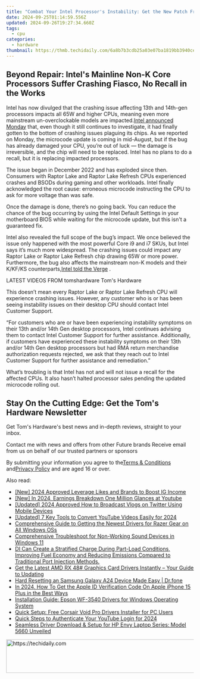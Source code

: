 ```yaml
---
title: "Combat Your Intel Processor's Instability: Get the New Patch From MSI and ASRock, Available on Asus ROG Motherboards Too"
date: 2024-09-25T01:14:59.556Z
updated: 2024-09-26T19:27:34.660Z
tags:
  - cpu
categories:
  - hardware
thumbnail: https://thmb.techidaily.com/6a8b7b3cdb25a03e07ba1819bb3940ce3cb079bf3680cebd2f9e48a956c136d3.jpg
---
```


## Beyond Repair: Intel's Mainline Non-K Core Processors Suffer Crashing Fiasco, No Recall in the Works

Intel has now divulged that the crashing issue affecting 13th and 14th-gen processors impacts all 65W and higher CPUs, meaning even more mainstream un-overclockable models are impacted.[Intel announced Monday](https://www.tomshardware.com/pc-components/cpus/intel-finally-announces-a-solution-for-cpu-crashing-errors-claims-elevated-voltages-are-the-root-cause-fix-coming-by-mid-august) that, even though it still continues to investigate, it had finally gotten to the bottom of crashing issues plaguing its chips. As we reported on Monday, the microcode update is coming in mid-August, but if the bug has already damaged your CPU, you’re out of luck — the damage is irreversible, and the chip will need to be replaced. Intel has no plans to do a recall, but it is replacing impacted processors.

 The issue began in December 2022 and has exploded since then. Consumers with Raptor Lake and Raptor Lake Refresh CPUs experienced crashes and BSODs during gaming and other workloads. Intel finally acknowledged the root cause: erroneous microcode instructing the CPU to ask for more voltage than was safe.

 Once the damage is done, there’s no going back. You can reduce the chance of the bug occurring by using the Intel Default Settings in your motherboard BIOS while waiting for the microcode update, but this isn't a guaranteed fix.

 Intel also revealed the full scope of the bug’s impact. We once believed the issue only happened with the most powerful Core i9 and i7 SKUs, but Intel says it’s much more widespread. The crashing issues could impact any Raptor Lake or Raptor Lake Refresh chip drawing 65W or more power. Furthermore, the bug also affects the mainstream non-K models and their K/KF/KS counterparts,[Intel told the Verge](https://www.theverge.com/2024/7/26/24206529/intel-13th-14th-gen-crashing-instability-cpu-voltage-q-a) .

 LATEST VIDEOS FROM tomshardware Tom's Hardware

 This doesn’t mean every Raptor Lake or Raptor Lake Refresh CPU will experience crashing issues. However, any customer who is or has been seeing instability issues on their desktop CPU should contact Intel Customer Support.

 “For customers who are or have been experiencing instability symptoms on their 13th and/or 14th Gen desktop processors, Intel continues advising them to contact Intel Customer Support for further assistance. Additionally, if customers have experienced these instability symptoms on their 13th and/or 14th Gen desktop processors but had RMA return merchandise authorization requests rejected, we ask that they reach out to Intel Customer Support for further assistance and remediation.”

 What’s troubling is that Intel has not and will not issue a recall for the affected CPUs. It also hasn’t halted processor sales pending the updated microcode rolling out.

## Stay On the Cutting Edge: Get the Tom's Hardware Newsletter

 Get Tom's Hardware's best news and in-depth reviews, straight to your inbox.

 Contact me with news and offers from other Future brands  Receive email from us on behalf of our trusted partners or sponsors

 By submitting your information you agree to the[Terms & Conditions](https://futureplc.com/terms-conditions/) and[Privacy Policy](https://futureplc.com/privacy-policy/) and are aged 16 or over.

<ins class="adsbygoogle"
     style="display:block"
     data-ad-format="autorelaxed"
     data-ad-client="ca-pub-7571918770474297"
     data-ad-slot="1223367746"></ins>

<ins class="adsbygoogle"
     style="display:block"
     data-ad-client="ca-pub-7571918770474297"
     data-ad-slot="8358498916"
     data-ad-format="auto"
     data-full-width-responsive="true"></ins>

<span class="atpl-alsoreadstyle">Also read:</span>
<div><ul>
<li><a href="https://instagram-videos.techidaily.com/new-2024-approved-leverage-likes-and-brands-to-boost-ig-income/"><u>[New] 2024 Approved Leverage Likes and Brands to Boost IG Income</u></a></li>
<li><a href="https://youtube-web.techidaily.com/n-2024-earnings-breakdown-one-million-glances-at-youtube/"><u>[New] In 2024, Earnings Breakdown One Million Glances at Youtube</u></a></li>
<li><a href="https://twitter-videos.techidaily.com/updated-2024-approved-how-to-broadcast-vlogs-on-twitter-using-mobile-devices/"><u>[Updated] 2024 Approved How to Broadcast Vlogs on Twitter Using Mobile Devices</u></a></li>
<li><a href="https://youtube-docs.techidaily.com/ed-7-key-tools-to-convert-youtube-videos-easily-for-2024/"><u>[Updated] 7 Key Tools to Convert YouTube Videos Easily for 2024</u></a></li>
<li><a href="https://hardware-help.techidaily.com/comprehensive-guide-to-getting-the-newest-drivers-for-razer-gear-on-all-windows-oss/"><u>Comprehensive Guide to Getting the Newest Drivers for Razer Gear on All Windows OSs</u></a></li>
<li><a href="https://sound-issues.techidaily.com/comprehensive-troubleshoot-for-non-working-sound-devices-in-windows-11/"><u>Comprehensive Troubleshoot for Non-Working Sound Devices in Windows 11</u></a></li>
<li><a href="https://hardware-help.techidaily.com/di-can-create-a-stratified-charge-during-part-load-conditions-improving-fuel-economy-and-reducing-emissions-compared-to-traditional-port-injection-methods.m139/"><u>DI Can Create a Stratified Charge During Part-Load Conditions, Improving Fuel Economy and Reducing Emissions Compared to Traditional Port Injection Methods.</u></a></li>
<li><a href="https://hardware-help.techidaily.com/get-the-latest-amd-rx-48-graphics-card-drivers-instantly-your-guide-to-updating/"><u>Get the Latest AMD RX 48# Graphics Card Drivers Instantly – Your Guide to Updating</u></a></li>
<li><a href="https://techidaily.com/hard-resetting-an-samsung-galaxy-a24-device-made-easy-drfone-by-drfone-reset-android-reset-android/"><u>Hard Resetting an Samsung Galaxy A24 Device Made Easy | Dr.fone</u></a></li>
<li><a href="https://apple-account.techidaily.com/in-2024-how-to-get-the-apple-id-verification-code-on-apple-iphone-15-plus-in-the-best-ways-by-drfone-ios/"><u>In 2024, How To Get the Apple ID Verification Code On Apple iPhone 15 Plus in the Best Ways</u></a></li>
<li><a href="https://hardware-help.techidaily.com/installation-guide-epson-wf-3540-drivers-for-windows-operating-system/"><u>Installation Guide: Epson WF-3540 Drivers for Windows Operating System</u></a></li>
<li><a href="https://hardware-help.techidaily.com/quick-setup-free-corsair-void-pro-drivers-installer-for-pc-users/"><u>Quick Setup: Free Corsair Void Pro Drivers Installer for PC Users</u></a></li>
<li><a href="https://youtube-web.techidaily.com/-steps-to-authenticate-your-youtube-login-for-2024/"><u>Quick Steps to Authenticate Your YouTube Login for 2024</u></a></li>
<li><a href="https://hardware-help.techidaily.com/seamless-driver-download-and-setup-for-hp-envy-laptop-series-model-5660-unveiled/"><u>Seamless Driver Download & Setup for HP Envy Laptop Series: Model 5660 Unveiled</u></a></li>
</ul></div>

<!-- affiliate ads begin -->
<a href="https://unicoeye.pxf.io/c/5597632/2134244/18498" target="_top" id="2134244">
  <img src="//a.impactradius-go.com/display-ad/18498-2134244" border="0" alt="https://techidaily.com" width="728" height="90"/>
</a>
<img height="0" width="0" src="https://unicoeye.pxf.io/i/5597632/2134244/18498" style="position:absolute;visibility:hidden;" border="0" />
<!-- affiliate ads end -->

